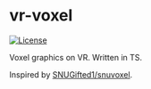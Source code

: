 # vr-voxel

[![License][license-badge]][license-badge-url]

Voxel graphics on VR. Written in TS.

Inspired by [SNUGifted1/snuvoxel][0].

[0]: https://github.com/SNUGifted1/snuvoxel
[license-badge]: https://img.shields.io/npm/l/three.svg
[license-badge-url]: ./LICENSE

